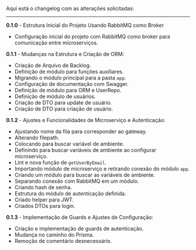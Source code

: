 Aqui está o changelog com as alterações solicitadas:

---

**0.1.0** - Estrutura Inicial do Projeto Usando RabbitMQ como Broker  
- Configuração inicial do projeto com RabbitMQ como broker para comunicação entre microserviços.

**0.1.1** - Mudanças na Estrutura e Criação de ORM:  
- Criação de Arquivo de Backlog.  
- Definição de módulo para funções auxiliares.  
- Migrando o módulo principal para a pasta `app`.  
- Configuração de documentação com Swagger.  
- Definição de módulo para ORM e UserRepo.  
- Definição de módulo de usuários.  
- Criação de DTO para update de usuário.  
- Criação de DTO para criação de usuário.  

**0.1.2** - Ajustes e Funcionalidades de Microserviço e Autenticação:  
- Ajustando nome da fila para corresponder ao gateway.  
- Alterando filepath.  
- Colocando para buscar variável de ambiente.  
- Definindo para buscar variáveis de ambiente ao configurar microserviço.  
- Lint e nova função de `getUserByEmail`.  
- Importando módulo de microserviço e retirando conexão do módulo `app`.  
- Criando um módulo para buscar as variáveis de ambiente.  
- Separando conexão com RabbitMQ em um módulo.  
- Criando hash de senha.  
- Estrutura do módulo de autenticação definida.  
- Criado helper para JWT.  
- Criados DTOs para login.


**0.1.3** - Implementação de Guards e Ajustes de Configuração:  
- Criação e implementação de guards de autenticação.  
- Mudança no caminho do Prisma.  
- Remoção de comentário desnecessário.
